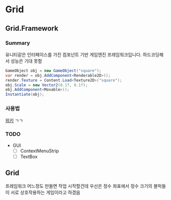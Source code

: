 # Grid

## Grid.Framework

### Summary

유니티같은 인터페이스를 가진 컴포넌트 기반 게임엔진 프레임워크입니다. 하드코딩해서 성능은 기대 못함

```csharp
GameObject obj = new GameObject("square");
var render = obj.AddComponent<Renderable2D>();
render.Texture = Content.Load<Texture2D>("square");
obj.Scale = new Vector2(0.1f, 0.1f);
obj.AddComponent<Movable>();
Instantiate(obj);
```

### 사용법

[위키](https://github.com/phillyai/Grid/wiki) ㄱㄱ

### TODO

- GUI
    - [ ] ContextMenuStrip
    - [ ] TextBox

## Grid

프레임워크 어느정도 만들면 작업 시작할건데 우선은 정수 좌표에서 정수 크기의 블럭들이 서로 상호작용하는 게임이라고 하겠음